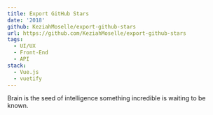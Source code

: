 ```yaml
---
title: Export GitHub Stars
date: '2018'
github: KeziahMoselle/export-github-stars
url: https://github.com/KeziahMoselle/export-github-stars
tags:
  - UI/UX
  - Front-End
  - API
stack:
  - Vue.js
  - vuetify
---
```


Brain is the seed of intelligence something incredible is waiting to be known.